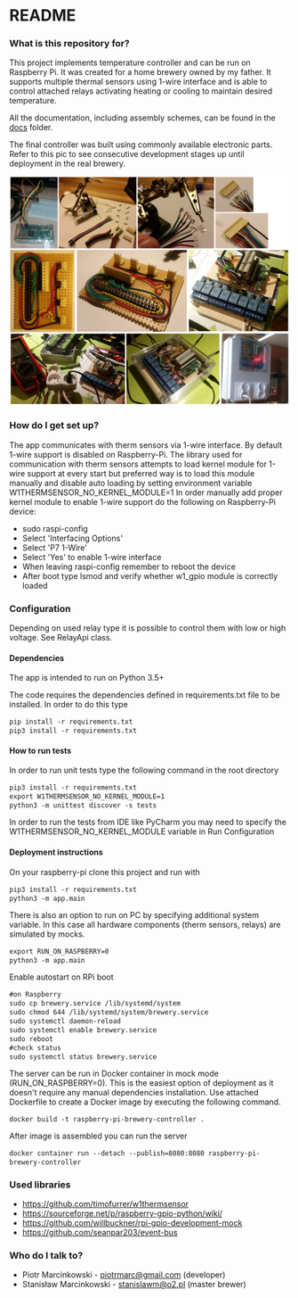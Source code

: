 # README #

### What is this repository for? ###

This project implements temperature controller and can be run on Raspberry Pi. 
It was created for a home brewery owned by my father. 
It supports multiple thermal sensors using 1-wire interface and is able to control attached relays activating heating or cooling to maintain desired temperature. 

All the documentation, including assembly schemes, can be found in the [docs](docs) folder. 

The final controller was built using commonly available electronic parts. Refer to this pic to see consecutive development stages up until deployment in the real brewery.

![Assembly scheme](docs/other/hardware.jpg)


### How do I get set up? ###

The app communicates with therm sensors via 1-wire interface. 
By default 1-wire support is disabled on Raspberry-Pi. The library
used for communication with therm sensors attempts to load kernel
module for 1-wire support at every start but preferred way is to
load this module manually and disable auto loading by setting
environment variable W1THERMSENSOR_NO_KERNEL_MODULE=1
In order manually add proper kernel module to enable 1-wire support
do the following on Raspberry-Pi device:
- sudo raspi-config
- Select 'Interfacing Options'
- Select 'P7 1-Wire'
- Select 'Yes' to enable 1-wire interface
- When leaving raspi-config remember to reboot the device
- After boot type lsmod and verify whether w1_gpio module is correctly loaded  

### Configuration ####

Depending on used relay type it is possible to control them with low or high voltage. See RelayApi class. 

#### Dependencies ####

The app is intended to run on Python 3.5+

The code requires the dependencies defined in requirements.txt file to be installed. In order to do this type 

```  
pip install -r requirements.txt
pip3 install -r requirements.txt
```

#### How to run tests ####
In order to run unit tests type the following command in the root directory

```
pip3 install -r requirements.txt
export W1THERMSENSOR_NO_KERNEL_MODULE=1
python3 -m unittest discover -s tests
```

In order to run the tests from IDE like PyCharm you may need to specify
the W1THERMSENSOR_NO_KERNEL_MODULE variable in Run Configuration

#### Deployment instructions ####
On your raspberry-pi clone this project and run with

```
pip3 install -r requirements.txt
python3 -m app.main
```

There is also an option to run on PC by specifying additional system variable.
In this case all hardware components (therm sensors, relays) are simulated by mocks.

```
export RUN_ON_RASPBERRY=0
python3 -m app.main
```

Enable autostart on RPi boot

```
#on Raspberry
sudo cp brewery.service /lib/systemd/system
sudo chmod 644 /lib/systemd/system/brewery.service
sudo systemctl daemon-reload
sudo systemctl enable brewery.service
sudo reboot
#check status
sudo systemctl status brewery.service
```

The server can be run in Docker container in mock mode (RUN_ON_RASPBERRY=0).
This is the easiest option of deployment as it doesn't require any manual
dependencies installation. Use attached Dockerfile to create a Docker image 
by executing the following command.

```
docker build -t raspberry-pi-brewery-controller .
```

After image is assembled you can run the server 

```
docker container run --detach --publish=8080:8080 raspberry-pi-brewery-controller
```

### Used libraries ###
* https://github.com/timofurrer/w1thermsensor
* https://sourceforge.net/p/raspberry-gpio-python/wiki/
* https://github.com/willbuckner/rpi-gpio-development-mock
* https://github.com/seanpar203/event-bus

### Who do I talk to? ###

* Piotr Marcinkowski - piotrmarc@gmail.com (developer)
* Stanisław Marcinkowski - stanislawm@o2.pl (master brewer)

